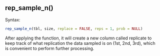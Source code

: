 ## rep_sample_n()

Syntax:

```R
rep_sample_n(tbl, size, replace = FALSE, reps = 1, prob = NULL)
```

After applying the function, it will create a new column called replicate to keep track of what replication the data sampled is on (1st, 2nd, 3rd), which is convenient to perform further processing.


